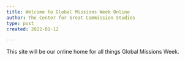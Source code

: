```yaml
---
title: Welcome to Global Missions Week Online
author: The Center for Great Commission Studies
type: post
created: 2022-01-12

---
```

This site will be our online home for all things Global Missions Week. 

